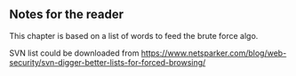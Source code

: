## Notes for the reader

This chapter is based on a list of words to feed the brute force algo.

SVN list could be downloaded from https://www.netsparker.com/blog/web-security/svn-digger-better-lists-for-forced-browsing/

